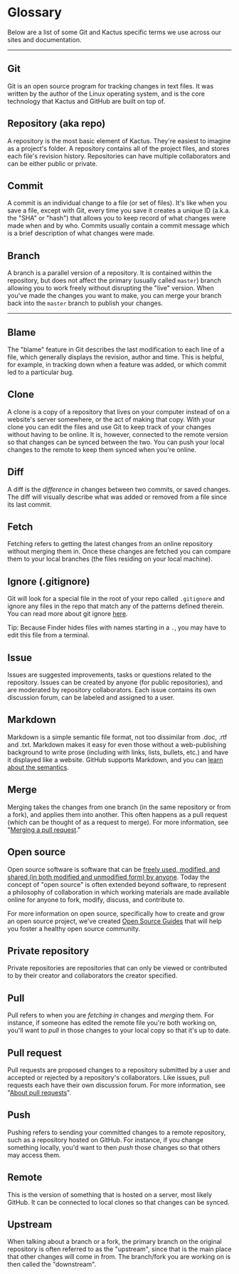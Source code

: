 # Glossary

Below are a list of some Git and Kactus specific terms we use across our sites and documentation.

---

## Git

Git is an open source program for tracking changes in text files. It was written by the author of the Linux operating system, and is the core technology that Kactus and GitHub are built on top of.

## Repository (aka repo)

A repository is the most basic element of Kactus. They're easiest to imagine as a project's folder. A repository contains all of the project files, and stores each file's revision history. Repositories can have multiple collaborators and can be either public or private.

## Commit

A commit is an individual change to a file (or set of files). It's like when you save a file, except with Git, every time you save it creates a unique ID (a.k.a. the "SHA" or "hash") that allows you to keep record of what changes were made when and by who. Commits usually contain a commit message which is a brief description of what changes were made.

## Branch

A branch is a parallel version of a repository. It is contained within the repository, but does not affect the primary (usually called `master`) branch allowing you to work freely without disrupting the "live" version. When you've made the changes you want to make, you can merge your branch back into the `master` branch to publish your changes.

---

## Blame

The "blame" feature in Git describes the last modification to each line of a file, which generally displays the revision, author and time. This is helpful, for example, in tracking down when a feature was added, or which commit led to a particular bug.

## Clone

A clone is a copy of a repository that lives on your computer instead of on a website's server somewhere, or the act of making that copy. With your clone you can edit the files and use Git to keep track of your changes without having to be online. It is, however, connected to the remote version so that changes can be synced between the two. You can push your local changes to the remote to keep them synced when you're online.

## Diff

A diff is the _difference_ in changes between two commits, or saved changes. The diff will visually describe what was added or removed from a file since its last commit.

## Fetch

Fetching refers to getting the latest changes from an online repository without merging them in. Once these changes are fetched you can compare them to your local branches (the files residing on your local machine).

## Ignore (.gitignore)

Git will look for a special file in the root of your repo called `.gitignore` and ignore any files in the repo that match any of the patterns defined therein. You can read more about git ignore [here](https://git-scm.com/docs/gitignore).

Tip: Because Finder hides files with names starting in a `.`, you may have to edit this file from a terminal.

## Issue

Issues are suggested improvements, tasks or questions related to the repository. Issues can be created by anyone (for public repositories), and are moderated by repository collaborators. Each issue contains its own discussion forum, can be labeled and assigned to a user.

## Markdown

Markdown is a simple semantic file format, not too dissimilar from .doc, .rtf and .txt. Markdown makes it easy for even those without a web-publishing background to write prose (including with links, lists, bullets, etc.) and have it displayed like a website. GitHub supports Markdown, and you can [learn about the semantics](https://help.github.com/categories/writing-on-github/).

## Merge

Merging takes the changes from one branch (in the same repository or from a fork), and applies them into another. This often happens as a pull request (which can be thought of as a request to merge). For more information, see "[Merging a pull request](https://help.github.com/articles/merging-a-pull-request)."

## Open source

Open source software is software that can be [freely used, modified, and shared (in both modified and unmodified form) by anyone](http://opensource.org/definition). Today the concept of "open source" is often extended beyond software, to represent a philosophy of collaboration in which working materials are made available online for anyone to fork, modify, discuss, and contribute to.

For more information on open source, specifically how to create and grow an open source project, we've created [Open Source Guides](https://opensource.guide/) that will help you foster a healthy open source community.

## Private repository

Private repositories are repositories that can only be viewed or contributed to by their creator and collaborators the creator specified.

## Pull

Pull refers to when you are _fetching in_ changes and _merging_ them. For instance, if someone has edited the remote file you're both working on, you'll want to _pull_ in those changes to your local copy so that it's up to date.

## Pull request

Pull requests are proposed changes to a repository submitted by a user and accepted or rejected by a repository's collaborators. Like issues, pull requests each have their own discussion forum. For more information, see "[About pull requests](https://help.github.com/articles/about-pull-requests)".

## Push

Pushing refers to sending your committed changes to a remote repository, such as a repository hosted on GitHub. For instance, if you change something locally, you'd want to then _push_ those changes so that others may access them.

## Remote

This is the version of something that is hosted on a server, most likely GitHub. It can be connected to local clones so that changes can be synced.

## Upstream

When talking about a branch or a fork, the primary branch on the original repository is often referred to as the "upstream", since that is the main place that other changes will come in from. The branch/fork you are working on is then called the "downstream".
